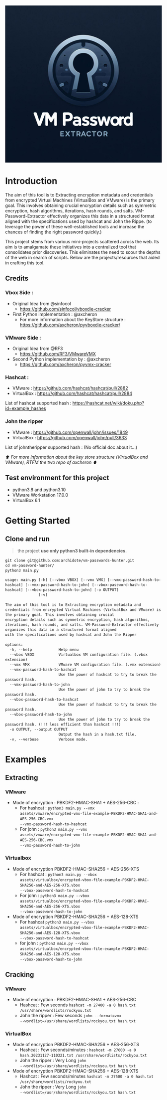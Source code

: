 

!["VM-Password-Extractor.jpg"](assets/VM-Password-Extractor.jpg)

# Introduction 

The aim of this tool is to Extracting encryption metadata and credentials from encrypted Virtual Machines (VirtualBox and VMware) is the primary goal. This involves obtaining crucial encryption details such as symmetric encryption, hash algorithms, iterations, hash rounds, and salts. VM-Password-Extractor effectively organizes this data in a structured format aligned with the specifications used by hashcat and John the Rippe. (to leverage the power of these well-established tools and increase the chances of finding the right password quickly.)

This project stems from various mini-projects scattered across the web. Its aim is to amalgamate these initiatives into a centralized tool that consolidates prior discoveries. This eliminates the need to scour the depths of the web in search of scripts. Below are the projects/resources that aided in crafting this tool.

## Credits 

### Vbox Side : 
- Original Idea from @sinfocol
  - https://github.com/sinfocol/vboxdie-cracker
- First Python implementation : @axcheron
  - For more information about the KeyStore structure : https://github.com/axcheron/pyvboxdie-cracker/

### VMware Side : 

- Original Idea from @RF3
  - https://github.com/RF3/VMwareVMX
- Second Python implementation by : @axcheron
  - https://github.com/axcheron/pyvmx-cracker  

### Hashcat  : 
- VMware : https://github.com/hashcat/hashcat/pull/2882
- VirtualBox : https://github.com/hashcat/hashcat/pull/2884

List of hashcat supported hash : https://hashcat.net/wiki/doku.php?id=example_hashes

### John the ripper 
- VMware : https://github.com/openwall/john/issues/1849
- VirtualBox : https://github.com/openwall/john/pull/3633

List of johntheripper supported hash : (No official doc about it...)

*⬆️ For more information about the key store structure (VirtualBox and VMware), RTFM the two repo of axcheron ⬆️*

## Test environment for this project 
- python3.8 and python3.10 
- VMware Workstation 17.0.0
- VirtualBox 6.1 

# Getting Started 

## Clone and run
> the project **use only python3 built-in dependencies.**
```
git clone git@github.com:archidote/vm-passwords-hunter.git
cd vm-password-hunter/
python3 main.py
```

```
usage: main.py [-h] [--vbox VBOX] [--vmx VMX] [--vmx-password-hash-to-hashcat] [--vmx-password-hash-to-john] [--vbox-password-hash-to-hashcat] [--vbox-password-hash-to-john] [-o OUTPUT]
               [-v]

The aim of this tool is to Extracting encryption metadata and credentials from encrypted Virtual Machines (VirtualBox and VMware) is the primary goal. This involves obtaining crucial
encryption details such as symmetric encryption, hash algorithms, iterations, hash rounds, and salts. VM-Password-Extractor effectively organizes this data in a structured format aligned
with the specifications used by hashcat and John the Ripper

options:
  -h, --help            Help menu
  --vbox VBOX           Virtualbox VM configuration file. (.vbox extension)
  --vmx VMX             VMware VM configuration file. (.vmx extension)
  --vmx-password-hash-to-hashcat
                        Use the power of hashcat to try to break the password hash.
  --vmx-password-hash-to-john
                        Use the power of john to try to break the password hash.
  --vbox-password-hash-to-hashcat
                        Use the power of hashcat to try to break the password hash.
  --vbox-password-hash-to-john
                        Use the power of john to try to break the password hash. (!!! less efficient than hashcat !!!)
  -o OUTPUT, --output OUTPUT
                        Output the hash in a hash.txt file.
  -v, --verbose         Verbose mode.

```

# Examples 

## Extracting 

### VMware 

- Mode of encryption : PBKDF2-HMAC-SHA1 + AES-256-CBC : 
  - For hashcat : <code>python3 main.py --vmx assets/vmware/encrypted-vmx-file-example-PBKDF2-HMAC-SHA1-and-AES-256-CBC.vmx --vmx-password-hash-to-hashcat</code>
  - For john : <code>python3 main.py --vmx assets/vmware/encrypted-vmx-file-example-PBKDF2-HMAC-SHA1-and-AES-256-CBC.vmx --vmx-password-hash-to-john</code>

### Virtualbox 

- Mode of encryption PBKDF2-HMAC-SHA256 + AES-256-XTS
  - For hashcat : <code>python3 main.py --vbox assets/virtualbox/encrypted-vbox-file-example-PBKDF2-HMAC-SHA256-and-AES-256-XTS.vbox --vbox-password-hash-to-hashcat</code>
  - For john : <code>python3 main.py --vbox assets/virtualbox/encrypted-vbox-file-example-PBKDF2-HMAC-SHA256-and-AES-256-XTS.vbox --vbox-password-hash-to-john</code>
- Mode of encryption PBKDF2-HMAC-SHA256 + AES-128-XTS
  - For hashcat <code>python3 main.py --vbox assets/virtualbox/encrypted-vbox-file-example-PBKDF2-HMAC-SHA256-and-AES-128-XTS.vbox --vbox-password-hash-to-hashcat</code>
  - for john : <code>python3 main.py --vbox assets/virtualbox/encrypted-vbox-file-example-PBKDF2-HMAC-SHA256-and-AES-128-XTS.vbox --vbox-password-hash-to-john</code>

## Cracking 

### VMware 

- Mode of encryption : PBKDF2-HMAC-SHA1 + AES-256-CBC
  - Hashcat : Few seconds <code>hashcat -m 27400 -a 0 hash.txt /usr/share/wordlists/rockyou.txt</code>
  - John the ripper  : Few seconds <code>john --format=vmx --wordlist=/usr/share/wordlists/rockyou.txt hash.txt</code>

### VirtualBox 

- Mode of encryption PBKDF2-HMAC-SHA256 + AES-256-XTS
  - Hashcat : Few seconds/minutes : <code>hashcat -m 27600 -a 0 hash.20231127-110321.txt /usr/share/wordlists/rockyou.txt</code>
  - John the ripper  : Very Long <code>john --wordlist=/usr/share/wordlists/rockyou.txt hash.txt</code>
- Mode of encryption PBKDF2-HMAC-SHA256 + AES-128-XTS
  - Hashcat : Few seconds/minutes <code>hashcat -m 27500 -a 0 hash.txt /usr/share/wordlists/rockyou.txt</code>
  - John the ripper : Very Long <code>john --wordlist=/usr/share/wordlists/rockyou.txt hash.txt</code>